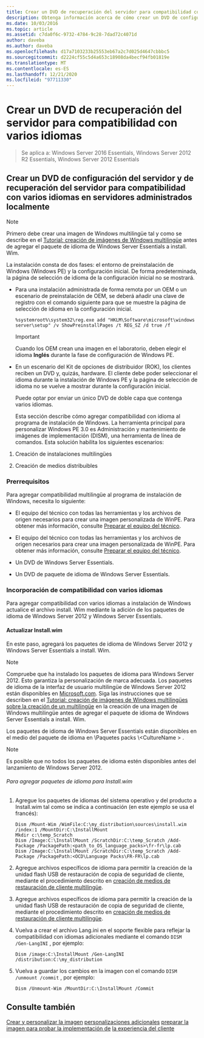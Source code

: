 ```yaml
---
title: Crear un DVD de recuperación del servidor para compatibilidad con varios idiomas
description: Obtenga información acerca de cómo crear un DVD de configuración del servidor y de recuperación del servidor para compatibilidad con varios idiomas en servidores administrados localmente.
ms.date: 10/03/2016
ms.topic: article
ms.assetid: c7da0f6c-9732-4784-9c28-7dad72c4071d
author: daveba
ms.author: daveba
ms.openlocfilehash: d17a7103233b25553eb67a2c7d025d4647cbbbc5
ms.sourcegitcommit: d2224cf55c5d4a653c18908da4becf94fb01819e
ms.translationtype: MT
ms.contentlocale: es-ES
ms.lasthandoff: 12/21/2020
ms.locfileid: "97711330"
---
```

# <a name="create-a-server-recovery-dvd-for-multi-language-support"></a>Crear un DVD de recuperación del servidor para compatibilidad con varios idiomas

>Se aplica a: Windows Server 2016 Essentials, Windows Server 2012 R2 Essentials, Windows Server 2012 Essentials

##  <a name="create-a-server-setup-and-server-recovery-dvd-for-multiple-language-support-on-locally-administered-servers"></a><a name="BKMK_MLHeadedRecovery"></a> Crear un DVD de configuración del servidor y de recuperación del servidor para compatibilidad con varios idiomas en servidores administrados localmente

> [!NOTE]
>  Primero debe crear una imagen de Windows multilingüe tal y como se describe en el [Tutorial: creación de imágenes de Windows multilingüe](/previous-versions/windows/it-pro/windows-8.1-and-8/jj126995(v=win.10)) antes de agregar el paquete de idioma de Windows Server Essentials a install. Wim.

 La instalación consta de dos fases: el entorno de preinstalación de Windows (Windows PE) y la configuración inicial. De forma predeterminada, la página de selección de idioma de la configuración inicial no se mostrará.

- Para una instalación administrada de forma remota por un OEM o un escenario de preinstalación de OEM, se deberá añadir una clave de registro con el comando siguiente para que se muestre la página de selección de idioma en la configuración inicial.

  ```
  %systemroot%\system32\reg.exe add "HKLM\Software\microsoft\windows server\setup" /v ShowPreinstallPages /t REG_SZ /d true /f
  ```

  > [!IMPORTANT]
  >  Cuando los OEM crean una imagen en el laboratorio, deben elegir el idioma **Inglés** durante la fase de configuración de Windows PE.

- En un escenario del Kit de opciones de distribuidor (ROK), los clientes reciben un DVD y, quizás, hardware. El cliente debe poder seleccionar el idioma durante la instalación de Windows PE y la página de selección de idioma no se vuelve a mostrar durante la configuración inicial.

  Puede optar por enviar un único DVD de doble capa que contenga varios idiomas.

  Esta sección describe cómo agregar compatibilidad con idioma al programa de instalación de Windows. La herramienta principal para personalizar Windows PE 3.0 es Administración y mantenimiento de imágenes de implementación (DISM), una herramienta de línea de comandos. Esta solución habilita los siguientes escenarios:

1.  Creación de instalaciones multilingües

2.  Creación de medios distribuibles

### <a name="prerequisites"></a>Prerrequisitos
 Para agregar compatibilidad multilingüe al programa de instalación de Windows, necesita lo siguiente:


-   El equipo del técnico con todas las herramientas y los archivos de origen necesarios para crear una imagen personalizada de WinPE. Para obtener más información, consulte [Preparar el equipo del técnico](Prepare-the-Technician-Computer.md).

-   El equipo del técnico con todas las herramientas y los archivos de origen necesarios para crear una imagen personalizada de WinPE. Para obtener más información, consulte [Preparar el equipo del técnico](../install/Prepare-the-Technician-Computer.md).


-   Un DVD de Windows Server Essentials.

-   Un DVD de paquete de idioma de Windows Server Essentials.

###  <a name="adding-multiple-language-support"></a><a name="BKMK_Steps"></a> Incorporación de compatibilidad con varios idiomas
 Para agregar compatibilidad con varios idiomas a instalación de Windows actualice el archivo install. Wim mediante la adición de los paquetes de idioma de Windows Server 2012 y Windows Server Essentials.

#### <a name="update-installwim"></a>Actualizar Install.wim
 En este paso, agregará los paquetes de idioma de Windows Server 2012 y Windows Server Essentials a install. Wim.

> [!NOTE]
>  Compruebe que ha instalado los paquetes de idioma para Windows Server 2012. Esto garantiza la personalización de marca adecuada. Los paquetes de idioma de la interfaz de usuario multilingüe de Windows Server 2012 están disponibles en [Microsoft.com](https://www.microsoft.com/OEM/en/installation/downloads/Pages/technical-downloads.aspx). Siga las instrucciones que se describen en el [Tutorial: creación de imágenes de Windows multilingües sobre la creación de un multilingüe](/previous-versions/windows/it-pro/windows-8.1-and-8/jj126995(v=win.10)) en la creación de una imagen de Windows multilingüe antes de agregar el paquete de idioma de Windows Server Essentials a install. Wim.
>
>  Los paquetes de idioma de Windows Server Essentials están disponibles en el medio del paquete de idioma en \Paquetes packs \\<CultureName \> .

> [!NOTE]
>  Es posible que no todos los paquetes de idioma estén disponibles antes del lanzamiento de Windows Server 2012.

###### <a name="to-add-language-packs-to-installwim"></a>Para agregar paquetes de idioma para Install.wim

1.  Agregue los paquetes de idiomas del sistema operativo y del producto a Install.wim tal como se indica a continuación (en este ejemplo se usa el francés):

    ```
    Dism /Mount-Wim /WimFile:C:\my_distribution\sources\install.wim /index:1 /MountDir:C:\InstallMount
    Mkdir c:\temp_Scratch
    Dism /Image:C:\InstallMount /ScratchDir:C:\temp_Scratch /Add-Package /PackagePath:<path_to_OS_language_packs>\fr-fr\lp.cab
    Dism /Image:C:\InstallMount /ScratchDir:C:\temp_Scratch /Add-Package /PackagePath:<OCD\Language Packs\FR-FR\lp.cab

    ```


2.  Agregue archivos específicos de idioma para permitir la creación de la unidad flash USB de restauración de copia de seguridad de cliente, mediante el procedimiento descrito en [creación de medios de restauración de cliente multilingüe](Build-Multi-Language-Client-Restore-Media.md).

2.  Agregue archivos específicos de idioma para permitir la creación de la unidad flash USB de restauración de copia de seguridad de cliente, mediante el procedimiento descrito en [creación de medios de restauración de cliente multilingüe](../install/Build-Multi-Language-Client-Restore-Media.md).


3.  Vuelva a crear el archivo Lang.ini en el soporte flexible para reflejar la compatibilidad con idiomas adicionales mediante el comando `DISM /Gen-LangINI` , por ejemplo:

    ```
    Dism /image:C:\InstallMount /Gen-LangINI /distribution:C:\my_distribution

    ```

4.  Vuelva a guardar los cambios en la imagen con el comando `DISM /unmount /commit` , por ejemplo:

    ```
    Dism /Unmount-Wim /MountDir:C:\InstallMount /Commit
    ```

## <a name="see-also"></a>Consulte también

 [Crear y personalizar la imagen](Creating-and-Customizing-the-Image.md) [personalizaciones adicionales](Additional-Customizations.md) [preparar la imagen para probar la implementación de](Preparing-the-Image-for-Deployment.md) [la experiencia del cliente](Testing-the-Customer-Experience.md)